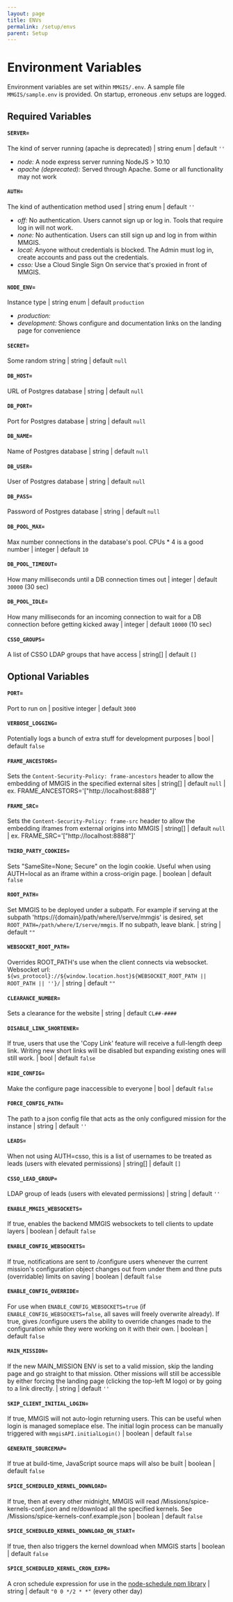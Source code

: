 ```yaml
---
layout: page
title: ENVs
permalink: /setup/envs
parent: Setup
---
```


# Environment Variables

Environment variables are set within `MMGIS/.env`. A sample file `MMGIS/sample.env` is provided. On startup, erroneous .env setups are logged.

## Required Variables

#### `SERVER=`

The kind of server running (apache is deprecated) | string enum | default `''`

- _node:_ A node express server running NodeJS > 10.10
- _apache (deprecated):_ Served through Apache. Some or all functionality may not work

#### `AUTH=`

The kind of authentication method used | string enum | default `''`

- _off:_ No authentication. Users cannot sign up or log in. Tools that require log in will not work.
- _none:_ No authentication. Users can still sign up and log in from within MMGIS.
- _local:_ Anyone without credentials is blocked. The Admin must log in, create accounts and pass out the credentials.
- _csso:_ Use a Cloud Single Sign On service that's proxied in front of MMGIS.

#### `NODE_ENV=`

Instance type | string enum | default `production`

- _production:_
- _development:_ Shows configure and documentation links on the landing page for convenience

#### `SECRET=`

Some random string | string | default `null`

#### `DB_HOST=`

URL of Postgres database | string | default `null`

#### `DB_PORT=`

Port for Postgres database | string | default `null`

#### `DB_NAME=`

Name of Postgres database | string | default `null`

#### `DB_USER=`

User of Postgres database | string | default `null`

#### `DB_PASS=`

Password of Postgres database | string | default `null`

#### `DB_POOL_MAX=`

Max number connections in the database's pool. CPUs \* 4 is a good number | integer | default `10`

#### `DB_POOL_TIMEOUT=`

How many milliseconds until a DB connection times out | integer | default `30000` (30 sec)

#### `DB_POOL_IDLE=`

How many milliseconds for an incoming connection to wait for a DB connection before getting kicked away | integer | default `10000` (10 sec)

#### `CSSO_GROUPS=`

A list of CSSO LDAP groups that have access | string[] | default `[]`

## Optional Variables

#### `PORT=`

Port to run on | positive integer | default `3000`

#### `VERBOSE_LOGGING=`

Potentially logs a bunch of extra stuff for development purposes | bool | default `false`

#### `FRAME_ANCESTORS=`

Sets the `Content-Security-Policy: frame-ancestors` header to allow the embedding of MMGIS in the specified external sites | string[] | default `null` | ex. FRAME_ANCESTORS='["http://localhost:8888"]'

#### `FRAME_SRC=`

Sets the `Content-Security-Policy: frame-src` header to allow the embedding iframes from external origins into MMGIS | string[] | default `null` | ex. FRAME_SRC='["http://localhost:8888"]'

#### `THIRD_PARTY_COOKIES=`

Sets "SameSite=None; Secure" on the login cookie. Useful when using AUTH=local as an iframe within a cross-origin page. | boolean | default `false`

#### `ROOT_PATH=`

Set MMGIS to be deployed under a subpath. For example if serving at the subpath 'https://{domain}/path/where/I/serve/mmgis' is desired, set `ROOT_PATH=/path/where/I/serve/mmgis`. If no subpath, leave blank. | string | default `""`

#### `WEBSOCKET_ROOT_PATH=`

Overrides ROOT_PATH's use when the client connects via websocket. Websocket url: `${ws_protocol}://${window.location.host}${WEBSOCKET_ROOT_PATH || ROOT_PATH || ''}/` | string | default `""`

#### `CLEARANCE_NUMBER=`

Sets a clearance for the website | string | default `CL##-####`

#### `DISABLE_LINK_SHORTENER=`

If true, users that use the 'Copy Link' feature will receive a full-length deep link. Writing new short links will be disabled but expanding existing ones will still work. | bool | default `false`

#### `HIDE_CONFIG=`

Make the configure page inaccessible to everyone | bool | default `false`

#### `FORCE_CONFIG_PATH=`

The path to a json config file that acts as the only configured mission for the instance | string | default `''`

#### `LEADS=`

When not using AUTH=csso, this is a list of usernames to be treated as leads (users with elevated permissions) | string[] | default `[]`

#### `CSSO_LEAD_GROUP=`

LDAP group of leads (users with elevated permissions) | string | default `''`

#### `ENABLE_MMGIS_WEBSOCKETS=`

If true, enables the backend MMGIS websockets to tell clients to update layers | boolean | default `false`

#### `ENABLE_CONFIG_WEBSOCKETS=`

If true, notifications are sent to /configure users whenever the current mission's configuration object changes out from under them and thne puts (overridable) limits on saving | boolean | default `false`

#### `ENABLE_CONFIG_OVERRIDE=`

For use when `ENABLE_CONFIG_WEBSOCKETS=true` (if `ENABLE_CONFIG_WEBSOCKETS=false`, all saves will freely overwrite already). If true, gives /configure users the ability to override changes made to the configuration while they were working on it with their own. | boolean | default `false`

#### `MAIN_MISSION=`

If the new MAIN_MISSION ENV is set to a valid mission, skip the landing page and go straight to that mission. Other missions will still be accessible by either forcing the landing page (clicking the top-left M logo) or by going to a link directly. | string | default `''`

#### `SKIP_CLIENT_INITIAL_LOGIN=`

If true, MMGIS will not auto-login returning users. This can be useful when login is managed someplace else. The initial login process can be manually triggered with `mmgisAPI.initialLogin()` | boolean | default `false`

#### `GENERATE_SOURCEMAP=`

If true at build-time, JavaScript source maps will also be built | boolean | default `false`

#### `SPICE_SCHEDULED_KERNEL_DOWNLOAD=`

If true, then at every other midnight, MMGIS will read /Missions/spice-kernels-conf.json and re/download all the specified kernels. See /Missions/spice-kernels-conf.example.json | boolean | default `false`

#### `SPICE_SCHEDULED_KERNEL_DOWNLOAD_ON_START=`

If true, then also triggers the kernel download when MMGIS starts | boolean | default `false`

#### `SPICE_SCHEDULED_KERNEL_CRON_EXPR=`

A cron schedule expression for use in the [node-schedule npm library](https://www.npmjs.com/package/node-schedule) | string | default `"0 0 */2 * *"` (every other day)
